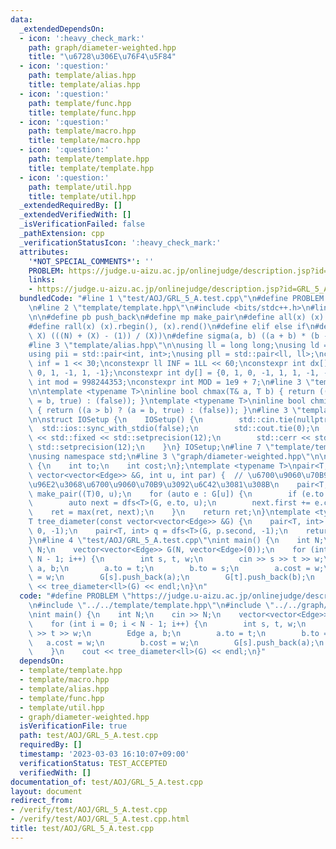 ```yaml
---
data:
  _extendedDependsOn:
  - icon: ':heavy_check_mark:'
    path: graph/diameter-weighted.hpp
    title: "\u6728\u306E\u76F4\u5F84"
  - icon: ':question:'
    path: template/alias.hpp
    title: template/alias.hpp
  - icon: ':question:'
    path: template/func.hpp
    title: template/func.hpp
  - icon: ':question:'
    path: template/macro.hpp
    title: template/macro.hpp
  - icon: ':question:'
    path: template/template.hpp
    title: template/template.hpp
  - icon: ':question:'
    path: template/util.hpp
    title: template/util.hpp
  _extendedRequiredBy: []
  _extendedVerifiedWith: []
  _isVerificationFailed: false
  _pathExtension: cpp
  _verificationStatusIcon: ':heavy_check_mark:'
  attributes:
    '*NOT_SPECIAL_COMMENTS*': ''
    PROBLEM: https://judge.u-aizu.ac.jp/onlinejudge/description.jsp?id=GRL_5_A
    links:
    - https://judge.u-aizu.ac.jp/onlinejudge/description.jsp?id=GRL_5_A
  bundledCode: "#line 1 \"test/AOJ/GRL_5_A.test.cpp\"\n#define PROBLEM \"https://judge.u-aizu.ac.jp/onlinejudge/description.jsp?id=GRL_5_A\"\
    \n#line 2 \"template/template.hpp\"\n#include <bits/stdc++.h>\n#line 3 \"template/macro.hpp\"\
    \n\n#define pb push_back\n#define mp make_pair\n#define all(x) (x).begin(), (x).end()\n\
    #define rall(x) (x).rbegin(), (x).rend()\n#define elif else if\n#define updiv(N,\
    \ X) (((N) + (X) - (1)) / (X))\n#define sigma(a, b) ((a + b) * (b - a + 1) / 2)\n\
    #line 3 \"template/alias.hpp\"\n\nusing ll = long long;\nusing ld = long double;\n\
    using pii = std::pair<int, int>;\nusing pll = std::pair<ll, ll>;\nconstexpr int\
    \ inf = 1 << 30;\nconstexpr ll INF = 1LL << 60;\nconstexpr int dx[] = {1, 0, -1,\
    \ 0, 1, -1, 1, -1};\nconstexpr int dy[] = {0, 1, 0, -1, 1, 1, -1, -1};\nconstexpr\
    \ int mod = 998244353;\nconstexpr int MOD = 1e9 + 7;\n#line 3 \"template/func.hpp\"\
    \n\ntemplate <typename T>\ninline bool chmax(T& a, T b) { return ((a < b) ? (a\
    \ = b, true) : (false)); }\ntemplate <typename T>\ninline bool chmin(T& a, T b)\
    \ { return ((a > b) ? (a = b, true) : (false)); }\n#line 3 \"template/util.hpp\"\
    \n\nstruct IOSetup {\n    IOSetup() {\n        std::cin.tie(nullptr);\n      \
    \  std::ios::sync_with_stdio(false);\n        std::cout.tie(0);\n        std::cout\
    \ << std::fixed << std::setprecision(12);\n        std::cerr << std::fixed <<\
    \ std::setprecision(12);\n    }\n} IOSetup;\n#line 7 \"template/template.hpp\"\
    \nusing namespace std;\n#line 3 \"graph/diameter-weighted.hpp\"\n\nstruct Edge\
    \ {\n    int to;\n    int cost;\n};\ntemplate <typename T>\npair<T, int> dfs(const\
    \ vector<vector<Edge>> &G, int u, int par) {  // \u6700\u9060\u70B9\u9593\u8DDD\
    \u96E2\u3068\u6700\u9060\u70B9\u3092\u6C42\u3081\u308B\n    pair<T, int> ret =\
    \ make_pair((T)0, u);\n    for (auto e : G[u]) {\n        if (e.to == par) continue;\n\
    \        auto next = dfs<T>(G, e.to, u);\n        next.first += e.cost;\n    \
    \    ret = max(ret, next);\n    }\n    return ret;\n}\ntemplate <typename T>\n\
    T tree_diameter(const vector<vector<Edge>> &G) {\n    pair<T, int> p = dfs<T>(G,\
    \ 0, -1);\n    pair<T, int> q = dfs<T>(G, p.second, -1);\n    return q.first;\n\
    }\n#line 4 \"test/AOJ/GRL_5_A.test.cpp\"\nint main() {\n    int N;\n    cin >>\
    \ N;\n    vector<vector<Edge>> G(N, vector<Edge>(0));\n    for (int i = 0; i <\
    \ N - 1; i++) {\n        int s, t, w;\n        cin >> s >> t >> w;\n        Edge\
    \ a, b;\n        a.to = t;\n        b.to = s;\n        a.cost = w;\n        b.cost\
    \ = w;\n        G[s].push_back(a);\n        G[t].push_back(b);\n    }\n    cout\
    \ << tree_diameter<ll>(G) << endl;\n}\n"
  code: "#define PROBLEM \"https://judge.u-aizu.ac.jp/onlinejudge/description.jsp?id=GRL_5_A\"\
    \n#include \"../../template/template.hpp\"\n#include \"../../graph/diameter-weighted.hpp\"\
    \nint main() {\n    int N;\n    cin >> N;\n    vector<vector<Edge>> G(N, vector<Edge>(0));\n\
    \    for (int i = 0; i < N - 1; i++) {\n        int s, t, w;\n        cin >> s\
    \ >> t >> w;\n        Edge a, b;\n        a.to = t;\n        b.to = s;\n     \
    \   a.cost = w;\n        b.cost = w;\n        G[s].push_back(a);\n        G[t].push_back(b);\n\
    \    }\n    cout << tree_diameter<ll>(G) << endl;\n}"
  dependsOn:
  - template/template.hpp
  - template/macro.hpp
  - template/alias.hpp
  - template/func.hpp
  - template/util.hpp
  - graph/diameter-weighted.hpp
  isVerificationFile: true
  path: test/AOJ/GRL_5_A.test.cpp
  requiredBy: []
  timestamp: '2023-03-03 16:10:07+09:00'
  verificationStatus: TEST_ACCEPTED
  verifiedWith: []
documentation_of: test/AOJ/GRL_5_A.test.cpp
layout: document
redirect_from:
- /verify/test/AOJ/GRL_5_A.test.cpp
- /verify/test/AOJ/GRL_5_A.test.cpp.html
title: test/AOJ/GRL_5_A.test.cpp
---
```

